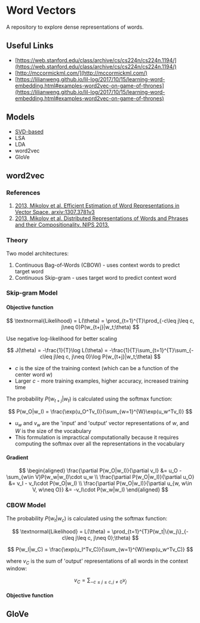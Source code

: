 # Word Vectors

A repository to explore dense representations of words.

## Useful Links

- [https://web.stanford.edu/class/archive/cs/cs224n/cs224n.1194/](https://web.stanford.edu/class/archive/cs/cs224n/cs224n.1194/)
- [http://mccormickml.com/](http://mccormickml.com/)
- [https://lilianweng.github.io/lil-log/2017/10/15/learning-word-embedding.html#examples-word2vec-on-game-of-thrones](https://lilianweng.github.io/lil-log/2017/10/15/learning-word-embedding.html#examples-word2vec-on-game-of-thrones)

## Models

- [SVD-based](notebooks/svd_word_vectors.ipynb)
- LSA
- LDA
- word2vec
- GloVe

## word2vec

### References

1. [2013, Mikolov et al. Efficient Estimation of Word Representations in Vector Space. arxiv:1307.3781v3](https://arxiv.org/pdf/1301.3781.pdf)
2. [2013, Mikolov et al. Distributed Representations of Words and Phrases and their Compositionality. NIPS 2013.](http://papers.nips.cc/paper/5021-distributed-representations-of-words-and-phrases-and-their-compositionality.pdf)

### Theory

Two model architectures:

1. Continuous Bag-of-Words (CBOW) - uses context words to predict target word
2. Continuous Skip-gram - uses target word to predict context word

### Skip-gram Model

#### Objective function

$$
\textnormal{Likelihood} = L(\theta) = \prod_{t=1}^{T}\prod_{-c\leq j\leq c, j\neq 0}P(w_{t+j}|w_t;\theta)
$$

Use negative log-likelihood for better scaling

$$
J(\theta) = -\frac{1}{T}\log L(\theta) = -\frac{1}{T}\sum_{t=1}^{T}\sum_{-c\leq j\leq c, j\neq 0}\log P(w_{t+j}|w_t;\theta)
$$

- $c$ is the size of the training context (which can be a function of the center word $w$)
- Larger $c$ - more training examples, higher accuracy, increased training time

The probability $P(w_{t+j}|w_t)$ is calculated using the softmax function:

$$
P(w_O|w_I) = \frac{\exp(u_O^Tv_I)}{\sum_{w=1}^{W}\exp(u_w^Tv_I)}
$$

- $u_w$ and $v_w$ are the 'input' and 'output' vector representations of $w$, and $W$ is the size of the vocabulary
- This formulation is impractical computationally because it requires computing the softmax over all the representations in the vocabulary

#### Gradient

$$
\begin{aligned}
    \frac{\partial P(w_O|w_I)}{\partial v_I} &= u_O - \sum_{w\in V}P(w_w|w_I)\cdot u_w \\
    \frac{\partial P(w_O|w_I)}{\partial u_O} &= v_I - v_I\cdot P(w_O|w_I) \\
    \frac{\partial P(w_O|w_I)}{\partial u_{w, w\in V, w\neq O}} &= -v_I\cdot P(w_w|w_I)
\end{aligned}
$$

### CBOW Model

The probability $P(w_t|w_c)$ is calculated using the softmax function:

$$
\textnormal{Likelihood} = L(\theta) = \prod_{t=1}^{T}P(w_t|\{w_j\}_{-c\leq j\leq c, j\neq 0};\theta)
$$

$$
P(w_I|w_C) = \frac{\exp(u_I^Tv_C)}{\sum_{w=1}^{W}\exp(u_w^Tv_C)}
$$

where $v_C$ is the sum of 'output' representations of all words in the context window:

$$
v_C = \sum_{-c\leq j\leq c, j\neq 0}v_j
$$

#### Objective function




## GloVe